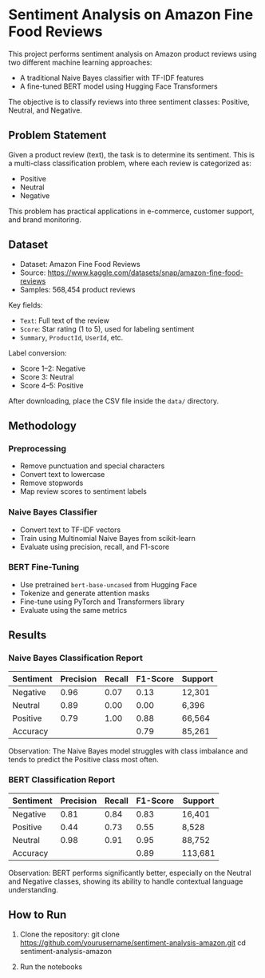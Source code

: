 # Sentiment Analysis on Amazon Fine Food Reviews

This project performs sentiment analysis on Amazon product reviews using two different machine learning approaches:

- A traditional Naive Bayes classifier with TF-IDF features
- A fine-tuned BERT model using Hugging Face Transformers

The objective is to classify reviews into three sentiment classes: Positive, Neutral, and Negative.

## Problem Statement

Given a product review (text), the task is to determine its sentiment. This is a multi-class classification problem, where each review is categorized as:

- Positive
- Neutral
- Negative

This problem has practical applications in e-commerce, customer support, and brand monitoring.

## Dataset

- Dataset: Amazon Fine Food Reviews
- Source: https://www.kaggle.com/datasets/snap/amazon-fine-food-reviews
- Samples: 568,454 product reviews

Key fields:
- `Text`: Full text of the review
- `Score`: Star rating (1 to 5), used for labeling sentiment
- `Summary`, `ProductId`, `UserId`, etc.

Label conversion:
- Score 1–2: Negative
- Score 3: Neutral
- Score 4–5: Positive

After downloading, place the CSV file inside the `data/` directory.

## Methodology

### Preprocessing
- Remove punctuation and special characters
- Convert text to lowercase
- Remove stopwords
- Map review scores to sentiment labels

### Naive Bayes Classifier
- Convert text to TF-IDF vectors
- Train using Multinomial Naive Bayes from scikit-learn
- Evaluate using precision, recall, and F1-score

### BERT Fine-Tuning
- Use pretrained `bert-base-uncased` from Hugging Face
- Tokenize and generate attention masks
- Fine-tune using PyTorch and Transformers library
- Evaluate using the same metrics

## Results

### Naive Bayes Classification Report

| Sentiment | Precision | Recall | F1-Score | Support |
|----------|-----------|--------|----------|---------|
| Negative | 0.96      | 0.07   | 0.13     | 12,301  |
| Neutral  | 0.89      | 0.00   | 0.00     | 6,396   |
| Positive | 0.79      | 1.00   | 0.88     | 66,564  |
| Accuracy |           |        | 0.79     | 85,261  |

Observation: The Naive Bayes model struggles with class imbalance and tends to predict the Positive class most often.

### BERT Classification Report

| Sentiment | Precision | Recall | F1-Score | Support |
|----------|-----------|--------|----------|---------|
| Negative | 0.81      | 0.84   | 0.83     | 16,401  |
| Positive | 0.44      | 0.73   | 0.55     | 8,528   |
| Neutral  | 0.98      | 0.91   | 0.95     | 88,752  |
| Accuracy |           |        | 0.89     | 113,681 |

Observation: BERT performs significantly better, especially on the Neutral and Negative classes, showing its ability to handle contextual language understanding.

## How to Run

1. Clone the repository:
git clone https://github.com/yourusername/sentiment-analysis-amazon.git
cd sentiment-analysis-amazon

2. Run the notebooks
